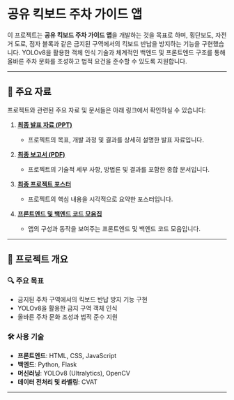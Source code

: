 # 공유 킥보드 주차 가이드 앱

이 프로젝트는 **공유 킥보드 주차 가이드 앱**을 개발하는 것을 목표로 하며, 횡단보도, 자전거 도로, 점자 블록과 같은 금지된 구역에서의 킥보드 반납을 방지하는 기능을 구현했습니다. YOLOv8을 활용한 객체 인식 기술과 체계적인 백엔드 및 프론트엔드 구조를 통해 올바른 주차 문화를 조성하고 법적 요건을 준수할 수 있도록 지원합니다.

---

## 📄 주요 자료
프로젝트와 관련된 주요 자료 및 문서들은 아래 링크에서 확인하실 수 있습니다:

1. **[최종 발표 자료 (PPT)](https://drive.google.com/file/d/1z1JqqclaIzl91cDi3Zf6HhOEutDSXHUx/view?usp=sharing)**  
   - 프로젝트의 목표, 개발 과정 및 결과를 상세히 설명한 발표 자료입니다.

2. **[최종 보고서 (PDF)](https://drive.google.com/file/d/17-rSqDdktLM9SwCfO4REV2Bhc6m0sNe5/view?usp=sharing)**  
   - 프로젝트의 기술적 세부 사항, 방법론 및 결과를 포함한 종합 문서입니다.

3. **[최종 프로젝트 포스터](https://drive.google.com/file/d/1xX8_scga2Lz3UVSeuyYTo4WDdxInx3Gg/view?usp=sharing)**  
   - 프로젝트의 핵심 내용을 시각적으로 요약한 포스터입니다.

4. **[프론트엔드 및 백엔드 코드 모음집](https://drive.google.com/drive/folders/1uf_DOE_GfuAwGJqllzgnqGJ5r1Q-kHgT?usp=sharing)**  
   - 앱의 구성과 동작을 보여주는 프론트엔드 및 백엔드 코드 모음입니다.

---

## 📌 프로젝트 개요

### 🔍 주요 목표
- 금지된 주차 구역에서의 킥보드 반납 방지 기능 구현
- YOLOv8을 활용한 금지 구역 객체 인식
- 올바른 주차 문화 조성과 법적 준수 지원

### 🛠️ 사용 기술
- **프론트엔드**: HTML, CSS, JavaScript
- **백엔드**: Python, Flask
- **머신러닝**: YOLOv8 (Ultralytics), OpenCV
- **데이터 전처리 및 라벨링**: CVAT

---
